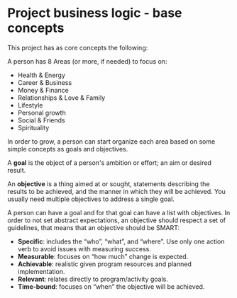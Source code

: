 # Project business logic - base concepts

This project has as core concepts the following:

A person has 8 Areas (or more, if needed) to focus on:
- Health & Energy
- Career & Business
- Money & Finance
- Relationships & Love & Family
- Lifestyle
- Personal growth
- Social & Friends
- Spirituality

In order to grow, a person can start organize each area based on some simple concepts as goals and objectives.

A **goal** is the object of a person's ambition or effort; an aim or desired result.

An **objective** is a thing aimed at or sought, statements describing the results to be achieved, and the manner in which they will be achieved. You usually need multiple objectives to address a single goal.

A person can have a goal and for that goal can have a list with objectives. In order to not set abstract expectations, an objective should respect a set of guidelines, that means that an objective should be SMART:

- **Specific**: includes the “who”, “what”, and “where”. Use only one action verb to avoid issues with measuring success.
- **Measurable**: focuses on “how much” change is expected.
- **Achievable**: realistic given program resources and planned implementation.
- **Relevant**: relates directly to program/activity goals.
- **Time-bound**: focuses on “when” the objective will be achieved.


